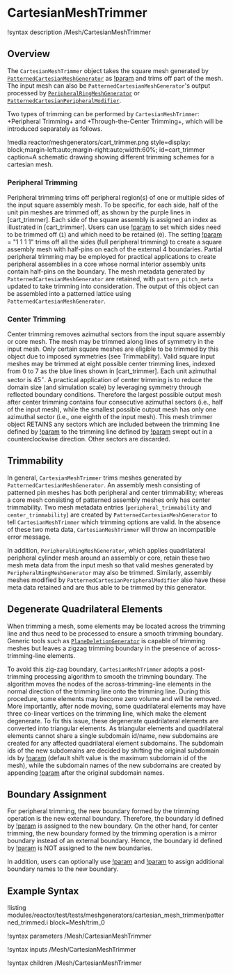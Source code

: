 # CartesianMeshTrimmer

!syntax description /Mesh/CartesianMeshTrimmer

## Overview

The `CartesianMeshTrimmer` object takes the square mesh generated by [`PatternedCartesianMeshGenerator`](/PatternedCartesianMeshGenerator.md) as [!param](/Mesh/CartesianMeshTrimmer/input) and trims off part of the mesh. The input mesh can also be `PatternedCartesianMeshGenerator`'s output processed by [`PeripheralRingMeshGenerator`](/PeripheralRingMeshGenerator.md) or [`PatternedCartesianPeripheralModifier`](/PatternedCartesianPeripheralModifier.md).

Two types of trimming can be performed by `CartesianMeshTrimmer`: +Peripheral Trimming+ and +Through-the-Center Trimming+, which will be introduced separately as follows.

!media reactor/meshgenerators/cart_trimmer.png
      style=display: block;margin-left:auto;margin-right:auto;width:60%;
      id=cart_trimmer
      caption=A schematic drawing showing different trimming schemes for a cartesian mesh.

### Peripheral Trimming

Peripheral trimming trims off peripheral region(s) of one or multiple sides of the input square assembly mesh. To be specific, for each side, half of the unit pin meshes are trimmed off, as shown by the purple lines in [cart_trimmer]. Each side of the square assembly is assigned an index as illustrated in [cart_trimmer]. Users can use [!param](/Mesh/CartesianMeshTrimmer/trim_peripheral_region) to set which sides need to be trimmed off (`1`) and which need to be retained (`0`). The setting [!param](/Mesh/CartesianMeshTrimmer/trim_peripheral_region) = "1 1 1 1"  trims off all the sides (full peripheral trimming) to create a square assembly mesh with half-pins on each of the external 4 boundaries. Partial peripheral trimming may be employed for practical applications to create peripheral assemblies in a core whose normal interior assembly units contain half-pins on the boundary. The mesh metadata generated by `PatternedCartesianMeshGenerator` are retained, with `pattern_pitch_meta` updated to take trimming into consideration. The output of this object can be assembled into a patterned lattice using  `PatternedCartesianMeshGenerator`.

### Center Trimming

Center trimming removes azimuthal sectors from the input square assembly or core mesh. The mesh may be trimmed along lines of symmetry in the input mesh. Only certain square meshes are eligible to be trimmed by this object due to imposed symmetries (see Trimmability). Valid square input meshes may be trimmed at eight possible center trimming lines, indexed from 0 to 7 as the blue lines shown in [cart_trimmer]. Each unit azimuthal sector is 45$^{\circ}$. A practical application of center trimming is to reduce the domain size (and simulation scale) by leveraging symmetry through reflected boundary conditions. Therefore the largest possible output mesh after center trimming contains four consecutive azimuthal sectors (i.e., half of the input mesh), while the smallest possible output mesh has only one azimuthal sector (i.e., one eighth of the input mesh). This mesh trimmer object RETAINS any sectors which are included between the trimming line defined by [!param](/Mesh/CartesianMeshTrimmer/center_trim_starting_index) to the trimming line defined by [!param](/Mesh/CartesianMeshTrimmer/center_trim_ending_index) swept out in a counterclockwise direction. Other sectors are discarded.

## Trimmability

In general, `CartesianMeshTrimmer` trims meshes generated by `PatternedCartesianMeshGenerator`. An assembly mesh consisting of patterned pin meshes has both peripheral and center trimmability; whereas a core mesh consisting of patterned assembly meshes only has center trimmability.  Two mesh metadata entries (`peripheral_trimmability` and `center_trimmability`) are created by `PatternedCartesianMeshGenerator` to tell `CartesianMeshTrimmer` which trimming options are valid. In the absence of these two meta data, `CartesianMeshTrimmer` will throw an incompatible error message.

In addition, `PeripheralRingMeshGenerator`, which applies quadrilateral peripheral cylinder mesh around an assembly or core, retain these two mesh meta data from the input mesh so that valid meshes generated by `PeripheralRingMeshGenerator` may also be trimmed. Similarly, assembly meshes modified by `PatternedCartesianPeripheralModifier` also have these meta data retained and are thus able to be trimmed by this generator.

## Degenerate Quadrilateral Elements

When trimming a mesh, some elements may be located across the trimming line and thus need to be processed to ensure a smooth trimming boundary. Generic tools such as [`PlaneDeletionGenerator`](/PlaneDeletionGenerator.md) is capable of trimming meshes but leaves a zigzag trimming boundary in the presence of across-trimming-line elements.

To avoid this zig-zag boundary, `CartesianMeshTrimmer` adopts a post-trimming processing algorithm to smooth the trimming boundary. The algorithm moves the nodes of the across-trimming-line elements in the normal direction of the trimming line onto the trimming line. During this procedure, some elements may become zero volume and will be removed. More importantly, after node moving, some quadrilateral elements may have three co-linear vertices on the trimming line, which make the element degenerate. To fix this issue, these degenerate quadrilateral elements are converted into triangular elements. As triangular elements and quadrilateral elements cannot share a single subdomain id/name, new subdomains are created for any affected quadrilateral element subdomains. The subdomain ids of the new subdomains are decided by shifting the original subdomain ids by [!param](/Mesh/CartesianMeshTrimmer/tri_elem_subdomain_shift) (default shift value is the maximum subdomain id of the mesh), while the subdomain names of the new subdomains are created by appending [!param](/Mesh/CartesianMeshTrimmer/tri_elem_subdomain_name_suffix) after the original subdomain names.

## Boundary Assignment

For peripheral trimming, the new boundary formed by the trimming operation is the new external boundary. Therefore, the boundary id defined by [!param](/Mesh/CartesianMeshTrimmer/external_boundary) is assigned to the new boundary. On the other hand, for center trimming, the new boundary formed by the trimming operation is a mirror boundary instead of an external boundary. Hence, the boundary id defined by [!param](/Mesh/CartesianMeshTrimmer/external_boundary) is NOT assigned to the new boundaries.

In addition, users can optionally use [!param](/Mesh/CartesianMeshTrimmer/peripheral_trimming_section_boundary) and [!param](/Mesh/CartesianMeshTrimmer/center_trimming_section_boundary) to assign additional boundary names to the new boundary.

## Example Syntax

!listing modules/reactor/test/tests/meshgenerators/cartesian_mesh_trimmer/patterned_trimmed.i block=Mesh/trim_0

!syntax parameters /Mesh/CartesianMeshTrimmer

!syntax inputs /Mesh/CartesianMeshTrimmer

!syntax children /Mesh/CartesianMeshTrimmer
